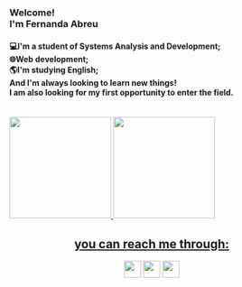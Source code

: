 <div align="turn">
  <h3>Welcome!<br>
  I'm Fernanda Abreu</h3>
  <h4>💻I'm a student of Systems Analysis and Development;<br>
      🌐Web development;<br>
      🌎I'm studying English;<br>
      And I'm always looking to learn new things!<br>
      I am also looking for my first opportunity to enter the field.
  </h4> 
  
</div>
<div align="turn"><br>
  <a href="https://github.com/FernandaAbreu24">
  <img height="180em" src="https://awesome-github-stats.azurewebsites.net/user-stats/FernandaAbreu24?cardType=github&theme=great-gatsby"/>
  <img height="180em" src="https://github-readme-stats.vercel.app/api/top-langs/?username=FernandaAbreu24&layout=compact&langs_count=7&theme=great-gatsby"/>
</div>
<div style="display: inline_block" align="center">
 
  <h2>you can reach me through: </h2>
  <a  href="https://www.linkedin.com/in/fernanda-abreu-129a16186/"><img height="30em" src="https://img.shields.io/badge/LinkedIn-0077B5?style=for-the-badge&logo=linkedin&logoColor=white"/></a>
  <a  href="mailto:fernandabreu24@outlook.com"><img height="30em" src="https://img.shields.io/badge/Gmail-D14836?style=for-the-badge&logo=gmail&logoColor=white"/></a>
  <a  href="https://api.whatsapp.com/send?phone=5541988507029"><img height="30em" src="https://img.shields.io/badge/WhatsApp-25D366?style=for-the-badge&logo=whatsapp&logoColor=white"/></a>
</div>
  
    
